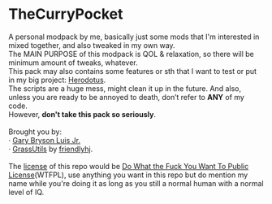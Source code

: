 # TheCurryPocket

A personal modpack by me, basically just some mods that I'm interested in mixed together, and also tweaked in my own way.<br/>
The MAIN PURPOSE of this modpack is QOL & relaxation, so there will be minimum amount of tweaks, whatever.<br/>
This pack may also contains some features or sth that I want to test or put in my big project: [Herodotus](https://github.com/ProjectHDS/Herodotus).<br/>
The scripts are a huge mess, might clean it up in the future. And also, unless you are ready to be annoyed to death, don’t refer to **ANY** of my code.<br/>
However, **don't take this pack so seriously**.<br/>
<br/>
Brought you by:<br/>
· [Gary Bryson Luis Jr.](https://github.com/GBLodb)<br/>
· [GrassUtils](https://github.com/friendlyhj/GrassUtils) by [friendlyhj](https://github.com/friendlyhj).<br/>
<br/>
The [license](https://github.com/GBLodb/TheCurryPocket/blob/master/LICENSE) of this repo would be [Do What the Fuck You Want To Public License](https://en.wikipedia.org/wiki/WTFPL)(WTFPL), use anything you want in this repo but do mention my name while you're doing it as long as you still a normal human with a normal level of IQ.
